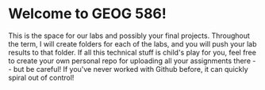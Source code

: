 # Welcome to GEOG 586!  
This is the space for our labs and possibly your final projects. Throughout the term, I will create folders for each of the labs, and you will push your lab results to that folder. If all this technical stuff is child's play for you, feel free to create your own personal repo for uploading all your assignments there -- but be careful! If you've never worked with Github before, it can quickly spiral out of control! 
